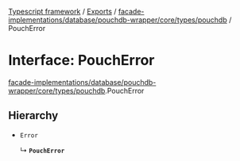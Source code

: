 [Typescript framework](../index.md) / [Exports](../modules.md) / [facade-implementations/database/pouchdb-wrapper/core/types/pouchdb](../modules/facade_implementations_database_pouchdb_wrapper_core_types_pouchdb.md) / PouchError

# Interface: PouchError

[facade-implementations/database/pouchdb-wrapper/core/types/pouchdb](../modules/facade_implementations_database_pouchdb_wrapper_core_types_pouchdb.md).PouchError

## Hierarchy

- `Error`

  ↳ **`PouchError`**
